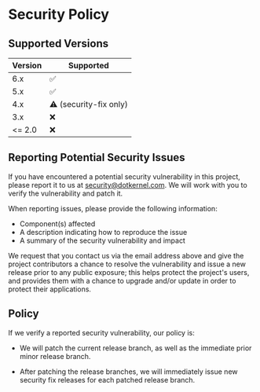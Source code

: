 # Security Policy

## Supported Versions

| Version | Supported                     |
|---------|-------------------------------|
| 6.x     | :white_check_mark:            |
| 5.x     | :white_check_mark:            |
| 4.x     | :warning: (security-fix only) |
| 3.x     | :x:                           |
| <= 2.0  | :x:                           |

## Reporting Potential Security Issues

If you have encountered a potential security vulnerability in this project,
please report it to us at <security@dotkernel.com>. We will work with you to
verify the vulnerability and patch it.

When reporting issues, please provide the following information:

- Component(s) affected
- A description indicating how to reproduce the issue
- A summary of the security vulnerability and impact

We request that you contact us via the email address above and give the
project contributors a chance to resolve the vulnerability and issue a new
release prior to any public exposure; this helps protect the project's
users, and provides them with a chance to upgrade and/or update in order to
protect their applications.

## Policy

If we verify a reported security vulnerability, our policy is:

- We will patch the current release branch, as well as the immediate prior minor
  release branch.

- After patching the release branches, we will immediately issue new security
  fix releases for each patched release branch.
